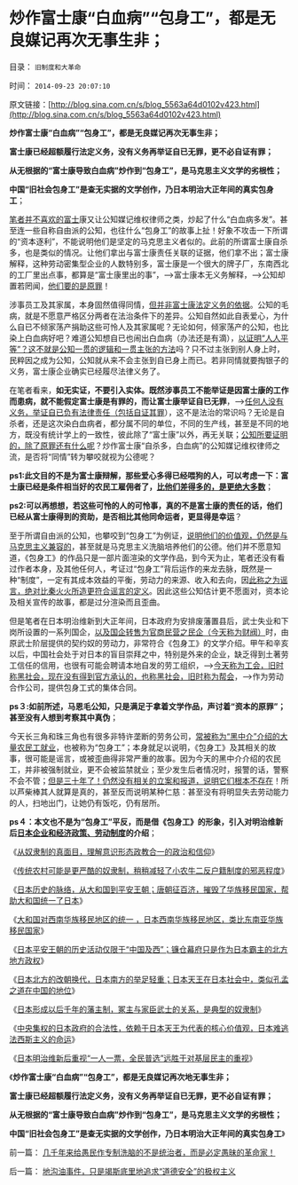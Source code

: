 # 炒作富士康“白血病”“包身工”，都是无良媒记再次无事生非；

目录： `旧制度和大革命` 

时间： `2014-09-23 20:07:10` 

原文链接：[http://blog.sina.com.cn/s/blog_5563a64d0102v423.html](http://blog.sina.com.cn/s/blog_5563a64d0102v423.html)

**炒作富士康“白血病”“包身工”，都是无良媒记再次无事生非；**

**富士康已经超额履行法定义务，没有义务再举证自已无罪，更不必自证有罪；**

**从无根据的“富士康导致白血病”炒作到“包身工”，是马克思主义文学的劣根性；**

**中国“旧社会包身工”是查无实据的文学创作，乃日本明治大正年间的真实包身工**；

[笔者并不喜欢的富士](../../../2010/5/29/富士康类廉价出口企业对中国没有贡献.md)康又让公知媒记维权律师之类，炒起了什么“白血病多发”。甚至连一些自称自由派的公知，也往什么“包身工”的故事上扯！好象不攻击一下所谓的“资本逐利”，不能说明他们是坚定的马克思主义者似的。此前的所谓富士康自杀多，也是类似的情况。让他们拿出与富士康责任关联的证据，他们拿不出；富士康解释，这种劳动密集型企业的人数特别多，富士康是一个很大的牌子厂，东南西北的工厂里出点事，都算是“富士康里出的事”，——>富士康本无义务解释，——>公知却置若罔闻，[他们要的是原罪](../../../2007/10/1/从《盐铁论》谈起中国人的私有财产原罪感.md)！

涉事员工及其家属，本身固然值得同情，[但并非富士康法定义务的依据](../../../2010/5/29/富士康无需对员工个人自杀负契约外的责任.md)。公知的毛病，就是不愿意严格区分两者在法治条件下的差异。公知自然如此自表爱心，为什么自已不倾家荡产捐助这些可怜人及其家属呢？无论如何，倾家荡产的公知，也比染上白血病好吧？难道公知想自已也闹出白血病（办法还是有滴），[以证明“人人平等”？这不就是公知一贯的逻辑和一贯主张的方法](../../../2014/4/20/“人人平等”是基督教社会东传的病毒，以及平均主义的病灶.md)吗？只不过主张到别人身上时，民粹因之成为公知，公知就从来不会主张到自已身上而已。若非同情就要掏银子的义务，富士康企业确实已经履尽法律义务了。

在笔者看来，**如无实证，不要引入实体。既然涉事员工不能举证是因富士康的工作而患病，就不能假定富士康是有罪的，而让富士康举证自已无罪**，——>[任何人没有义务，举证自已负有法律责任（包括自证其罪](../../../2010/11/9/伟大的“叛徒”：疑罪从无，政教分离.md)），这不是法治的常识吗？无论是自杀者，还是这次染白血病者，都分属不同的单位，不同的生产线，甚至是不同的地方，既没有统计学上的一致性，彼此除了“富士康”以外，再无关联；[公知所要证明的，除了原罪还有什么呢](../../../2011/7/23/奴隶贸易与劳资市场有什么根本不同？.md)？炒作富士康“自杀多，白血病”的公知媒记维权律师之流，是否将“同情”转为攀咬就视为公德呢？

**ps1:此文目的不是为富士康辩解，那些爱心多得已经喂狗的人，可以考虑一下：富士康已经是条件相当好的农民工雇佣者了，[比他们差得多的，是更绝大多数](../../../2012/5/26/低人权是永恒的“人口红利”，不可能有“民工荒”.md)**；

**ps2:可以再想想，若这些可怜的人的可怜事，真的不是富士康的责任的话，他们已经从富士康得到的资助，是否相比其他同命运者，更显得是幸运**？

至于所谓自由派的公知，也攀咬到“包身工”为例证，[说明他们的价值观，仍然是与马克思主义兼容的](../../../2009/6/29/胡适不幸言中？复旧将中国引向何方？.md)，甚至就是马克思主义洗脑培养他们的公德。他们并不愿意知道，《包身工》的作品只是一部片面渲染的文学作品，到今天为止，笔者还没有看过作者本身，及其他任何人，考证过“包身工”背后运作的来龙去脉，既然是一种“制度”，一定有其成本效益的平衡，劳动力的来源、收入和去向，因[此称之为谣言，绝对比秦火火所造更符合谣言的定义](../../../2013/8/22/卑鄙不是犯罪，秦火火案中不存在具体受害人.md)。因此这些公知估计更不愿面对，资本论及相关宣传的故事，都是过分渲染而且歪曲。

但是笔者在日本明治维新到大正年间，日本政府为安排废藩置县后，武士失业和下岗所设置的一系列国企，[以及国企转售为官商民营之民企（今天称为财阀）](../../../2014/8/17/日本改革开放政策，预兆了中国必定惨败的历史前景.md)时，由原武士阶层提供的契约奴的劳动力，非常符合《包身工》的文学介绍。甲午和辛亥以后，中国社会处于对日本的盲目崇拜之中，特别是外来的企业，缺乏得到土著劳工信任的信用，也很有可能会聘请本地自发的劳工组织，——>[今天称为工会，旧时称黑社会，现在没有得到官方承认的，也称黑社会，旧时称为帮会](../../../2014/9/9/黑社会的民生特点，黑社会的“义”，日本的黑社会和日本企业.md)，——>作为劳动合作公司，提供包身工式的集体合同。

**ps３:如前所述，马恩毛公知，只是满足于拿着文学作品，声讨着“资本的原罪”；甚至没有人想到考察其中真伪**；

今天长三角和珠三角也有很多非特许垄断的劳务公司，[常被称为“黑中介”介绍的大量农民工就业](../../../2013/12/28/农民工的工会，工头，同乡会和黑社会.md)，也被称为“包身工”；本身就足以说明，《包身工》及其相关的故事，很可能是谣言，或被歪曲得非常严重的故事。因为今天的黑中介介绍的农民工，并非被强制就业，更不会被监禁就业；至少发生后者情况时，报警的话，警察不会不管；[但是三十年了！仍然没有相关的立案和报道，说明它们根本不存在](../../../2010/4/19/“秘闻秘籍决定论”唯心历史和现实观体现的“国民文化.md)！所以芦柴棒其人就算是真的，甚至反而说明某种仁慈：甚至没有将明显失去劳动能力的人，扫地出门，让她仍有饭吃，仍有居所。

**ps４：本文也不是为“包身工”平反，而是借《包身工》的形象，引入对明治维新后[日本企业和经济政策、劳动制度](../../../2014/9/5/我国企事业单位“改革”中的日本模式，下岗和再就业的潜规则.md)的介绍**；

《[从奴隶制的真面目，理解意识形态政教合一的政治和信仰](../../../2014/9/14/从奴隶制真面目，理解意识形态政教合一的政治和信仰.md)》

《[传统农村可能是更严酷的奴隶制，稍稍减轻了小农牛二反户籍制度的邪恶程度](../../../2014/9/15/理解奴隶制，理解“反户籍制度”是最邪恶的意识形态.md)》

《[日本历史的脉络，从大和国到平安王朝；唐朝征百济，摧毁了华族移民国家，帮助大和国统一了日本](../../../2014/9/16/日本历史的脉络，从大和国到平安王朝.md)》

《[大和国对西南华族移民地区的统一
，日本西南华族移民地区，类比东南亚华族移民国家](../../../2014/9/17/大和国对西南华族移民地区的统一.md)》

《[日本平安王朝的历史活动仅限于“中国及西”；镰仓幕府只是作为日本霸主的北方地方政权](../../../2014/9/18/平安王朝的天王，镰仓将军的兴亡.md)》

《[日本北方的改朝换代，日本南方的举足轻重；日本天王在日本社会中，类似孔孟之道在中国的地位](../../../2014/9/19/日本北方的改朝换代，日本南方的举足轻重；日本战国争夺“上洛”.md)》

《[日本形成以后千年的藩主制，冢主与家臣武士的关系，是典型的奴隶制](../../../2014/9/20/德川幕府和日光神庙，枪杆子下的宇宙真理；.md)》

《[中央集权的日本政府的合法性，依赖于日本天王为代表的核心价值观，日本难逃法西斯主义的命运](../../../2014/9/21/为什么日本改革开放，难逃法西斯主义的命运.md)》

《[日本明治维新后重视“一人一票，全民普选”远胜于对基层民主的重视](../../../2014/9/22/日本帝国“一人一票，全民普选”，及基层的民主建设.md)》

《**炒作富士康“白血病”“包身工”，都是无良媒记再次地无事生非；**

**富士康已经超额履行法定义务，没有义务再举证自已无罪，更不必自证有罪；**

**从无根据的“富士康导致白血病”炒作到“包身工”，是马克思主义文学的劣根性；**

**中国“旧社会包身工”是查无实据的文学创作，乃日本明治大正年间的真实包身工**》

前一篇： [几千年来给愚民作专制洗脑的不是统治者，而是必定愚昧的革命家！](../../../2014/9/23/几千年来给愚民作专制洗脑的不是统治者，而是必定愚昧的革命家！.md)

后一篇： [地沟油事件，只是竭斯底里地追求“道德安全”的极权主义](../../../2014/9/21/地沟油事件，只是竭斯底里地追求“道德安全”的极权主义.md)

